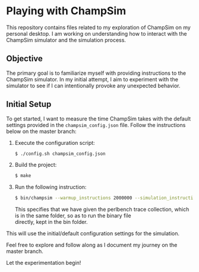# Playing with ChampSim

This repository contains files related to my exploration of ChampSim on my personal desktop. I am working on understanding how to interact with the ChampSim simulator and the simulation process.

## Objective

The primary goal is to familiarize myself with providing instructions to the ChampSim simulator. In my initial attempt, I aim to experiment with the simulator to see if I can intentionally provoke any unexpected behavior. 

## Initial Setup

To get started, I want to measure the time ChampSim takes with the default settings provided in the `champsim_config.json` file. Follow the instructions below on the master branch:

1. Execute the configuration script:
    ```bash
    $ ./config.sh champsim_config.json
    ```

2. Build the project:
    ```bash
    $ make
    ```
3. Run the following instruction:
   ```bash
   $ bin/champsim --warmup_instructions 2000000 --simulation_instructions 5000000 600.perlbench_s-210B.champsimtrace.x
   ```
   This specifies that we have given the perlbench trace collection, which is in the same folder, so as to run the binary file <br>
   directly, kept in the bin folder.

This will use the initial/default configuration settings for the simulation.

Feel free to explore and follow along as I document my journey on the master branch.

Let the experimentation begin!
